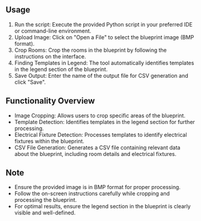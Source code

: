 ## Usage

1) Run the script: Execute the provided Python script in your preferred IDE or command-line environment.
2) Upload Image: Click on "Open a File" to select the blueprint image (BMP format).
3) Crop Rooms: Crop the rooms in the blueprint by following the instructions on the interface.
4) Finding Templates in Legend: The tool automatically identifies templates in the legend section of the blueprint.
5) Save Output: Enter the name of the output file for CSV generation and click "Save".

## Functionality Overview

* Image Cropping: Allows users to crop specific areas of the blueprint.
* Template Detection: Identifies templates in the legend section for further processing.
* Electrical Fixture Detection: Processes templates to identify electrical fixtures within the blueprint.
* CSV File Generation: Generates a CSV file containing relevant data about the blueprint, including room details and electrical fixtures.

## Note

* Ensure the provided image is in BMP format for proper processing.
* Follow the on-screen instructions carefully while cropping and processing the blueprint.
* For optimal results, ensure the legend section in the blueprint is clearly visible and well-defined.
